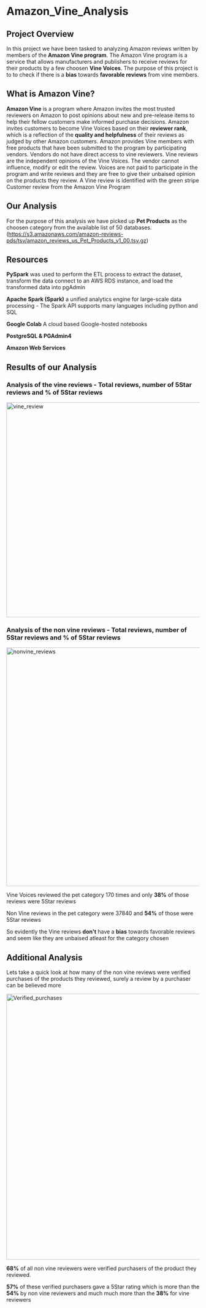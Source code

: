 # Amazon_Vine_Analysis

## Project Overview

In this project we have been tasked to analyzing Amazon reviews written by members of the **Amazon Vine program**. The Amazon Vine program is a service that allows manufacturers and publishers to receive reviews for their products by a few choosen **Vine Voices**.  The purpose of this project is to to check if there is a **bias** towards **favorable reviews** from vine members.  

## What is Amazon Vine?

**Amazon Vine** is a program where Amazon invites the most trusted reviewers on Amazon to post opinions about new and pre-release items to help their fellow customers make informed purchase decisions. Amazon invites customers to become Vine Voices based on their **reviewer rank**, which is a reflection of the **quality and helpfulness** of their reviews as judged by other Amazon customers. Amazon provides Vine members with free products that have been submitted to the program by participating vendors. Vendors do not have direct access to vine reviewers. Vine reviews are the independent opinions of the Vine Voices. The vendor cannot influence, modify or edit the review. Voices are not paid to participate in the program and write reviews and they are free to give their unbaised opinion on the products they review. A Vine review is identified with the green stripe Customer review from the Amazon Vine Program

## Our Analysis
For the purpose of this analysis we have picked up **Pet Products** as the choosen category from the available list of 50 databases. (https://s3.amazonaws.com/amazon-reviews-pds/tsv/amazon_reviews_us_Pet_Products_v1_00.tsv.gz)

## Resources

**PySpark** was used to perform the ETL process to extract the dataset, transform the data connect to an AWS RDS instance, and load the transformed data into pgAdmin 

**Apache Spark (Spark)**  a unified analytics engine for large-scale data processing - The Spark API supports many languages including python and SQL

**Google Colab** A cloud based Google-hosted notebooks

**PostgreSQL & PGAdmin4**

**Amazon Web Services** 

## Results of our Analysis

 ### Analysis of the vine reviews - Total reviews, number of 5Star reviews and % of 5Star reviews
 
 <img width="561" alt="vine_review" src="https://user-images.githubusercontent.com/85518330/135773409-b7c6eaca-f507-471c-b8ac-8d9407f699c0.png">
 
 ### Analysis of the non vine reviews - Total reviews, number of 5Star reviews and % of 5Star reviews
 
<img width="623" alt="nonvine_reviews" src="https://user-images.githubusercontent.com/85518330/135773426-ce727d0f-d2c9-489d-a22b-08790ccd4846.png">

 Vine Voices reviewed the pet category 170 times and only **38%** of those reviews were 5Star reviews
 
 Non Vine reviews in the pet category were 37840 and **54%** of those were 5Star reviews
 
 So evidently the Vine reviews **don't** have a **bias** towards favorable reviews and seem like they are unbaised atleast for the category chosen 
 
 ## Additional Analysis
 
 Lets take a quick look at how many of the non vine reviews were verified purchases of the products they reviewed, surely a review by a purchaser can be believed more 
  
 <img width="694" alt="Verified_purchases" src="https://user-images.githubusercontent.com/85518330/135775727-91cf9057-1e53-4589-9b70-c4d570ccc824.png">

**68%** of all non vine reviewers were verified purchasers of the product they reviewed.

**57%** of these verified purchasers gave a 5Star rating  which is more than the **54%** by non vine reviewers and much much more than the **38%** for vine reviewers
 

 



 
  



